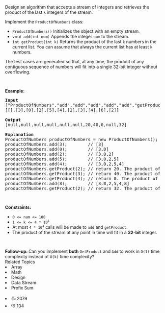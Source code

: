 <p>Design an algorithm that accepts a stream of integers and retrieves the product of the last <code>k</code> integers of the stream.</p>

<p>Implement the <code>ProductOfNumbers</code> class:</p>

<ul> 
 <li><code>ProductOfNumbers()</code> Initializes the object with an empty stream.</li> 
 <li><code>void add(int num)</code> Appends the integer <code>num</code> to the stream.</li> 
 <li><code>int getProduct(int k)</code> Returns the product of the last <code>k</code> numbers in the current list. You can assume that always the current list has at least <code>k</code> numbers.</li> 
</ul>

<p>The test cases are generated so that, at any time, the product of any contiguous sequence of numbers will fit into a single 32-bit integer without overflowing.</p>

<p>&nbsp;</p> 
<p><strong class="example">Example:</strong></p>

<pre>
<strong>Input</strong>
["ProductOfNumbers","add","add","add","add","add","getProduct","getProduct","getProduct","add","getProduct"]
[[],[3],[0],[2],[5],[4],[2],[3],[4],[8],[2]]

<strong>Output</strong>
[null,null,null,null,null,null,20,40,0,null,32]

<strong>Explanation</strong>
ProductOfNumbers productOfNumbers = new ProductOfNumbers();
productOfNumbers.add(3);        // [3]
productOfNumbers.add(0);        // [3,0]
productOfNumbers.add(2);        // [3,0,2]
productOfNumbers.add(5);        // [3,0,2,5]
productOfNumbers.add(4);        // [3,0,2,5,4]
productOfNumbers.getProduct(2); // return 20. The product of the last 2 numbers is 5 * 4 = 20
productOfNumbers.getProduct(3); // return 40. The product of the last 3 numbers is 2 * 5 * 4 = 40
productOfNumbers.getProduct(4); // return 0. The product of the last 4 numbers is 0 * 2 * 5 * 4 = 0
productOfNumbers.add(8);        // [3,0,2,5,4,8]
productOfNumbers.getProduct(2); // return 32. The product of the last 2 numbers is 4 * 8 = 32 
</pre>

<p>&nbsp;</p> 
<p><strong>Constraints:</strong></p>

<ul> 
 <li><code>0 &lt;= num &lt;= 100</code></li> 
 <li><code>1 &lt;= k &lt;= 4 * 10<sup>4</sup></code></li> 
 <li>At most <code>4 * 10<sup>4</sup></code> calls will be made to <code>add</code> and <code>getProduct</code>.</li> 
 <li>The product of the stream at any point in time will fit in a <strong>32-bit</strong> integer.</li> 
</ul>

<p>&nbsp;</p> 
<strong>Follow-up: </strong>Can you implement 
<strong>both</strong> 
<code>GetProduct</code> and 
<code>Add</code> to work in 
<code>O(1)</code> time complexity instead of 
<code>O(k)</code> time complexity?

<div><div>Related Topics</div><div><li>Array</li><li>Math</li><li>Design</li><li>Data Stream</li><li>Prefix Sum</li></div></div><br><div><li>👍 2079</li><li>👎 104</li></div>